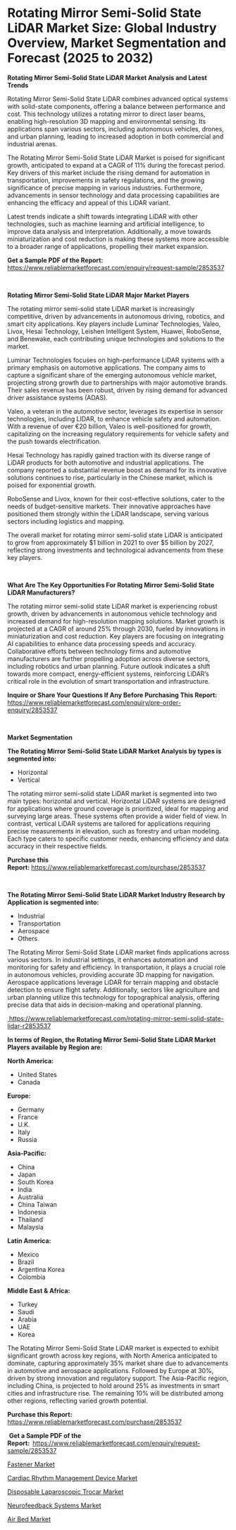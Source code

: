 <p><h1>Rotating Mirror Semi-Solid State LiDAR Market Size: Global Industry Overview, Market Segmentation and Forecast (2025 to 2032)</h1></p><p><strong>Rotating Mirror Semi-Solid State LiDAR Market Analysis and Latest Trends</strong></p>
<p><p>Rotating Mirror Semi-Solid State LiDAR combines advanced optical systems with solid-state components, offering a balance between performance and cost. This technology utilizes a rotating mirror to direct laser beams, enabling high-resolution 3D mapping and environmental sensing. Its applications span various sectors, including autonomous vehicles, drones, and urban planning, leading to increased adoption in both commercial and industrial arenas.</p><p>The Rotating Mirror Semi-Solid State LiDAR Market is poised for significant growth, anticipated to expand at a CAGR of 11% during the forecast period. Key drivers of this market include the rising demand for automation in transportation, improvements in safety regulations, and the growing significance of precise mapping in various industries. Furthermore, advancements in sensor technology and data processing capabilities are enhancing the efficacy and appeal of this LiDAR variant. </p><p>Latest trends indicate a shift towards integrating LiDAR with other technologies, such as machine learning and artificial intelligence, to improve data analysis and interpretation. Additionally, a move towards miniaturization and cost reduction is making these systems more accessible to a broader range of applications, propelling their market expansion.</p></p>
<p><strong>Get a Sample PDF of the Report:&nbsp;</strong> <a href="https://www.reliablemarketforecast.com/enquiry/request-sample/2853537?utm_campaign=1169&utm_medium=2&utm_source=Github&utm_content=ia&utm_term=12032025&utm_id=rotating-mirror-semi-solid-state-lidar">https://www.reliablemarketforecast.com/enquiry/request-sample/2853537</a></p>
<p>&nbsp;</p>
<p><strong>Rotating Mirror Semi-Solid State LiDAR Major Market Players</strong></p>
<p><p>The rotating mirror semi-solid state LiDAR market is increasingly competitive, driven by advancements in autonomous driving, robotics, and smart city applications. Key players include Luminar Technologies, Valeo, Livox, Hesai Technology, Leishen Intelligent System, Huawei, RoboSense, and Benewake, each contributing unique technologies and solutions to the market.</p><p>Luminar Technologies focuses on high-performance LiDAR systems with a primary emphasis on automotive applications. The company aims to capture a significant share of the emerging autonomous vehicle market, projecting strong growth due to partnerships with major automotive brands. Their sales revenue has been robust, driven by rising demand for advanced driver assistance systems (ADAS).</p><p>Valeo, a veteran in the automotive sector, leverages its expertise in sensor technologies, including LIDAR, to enhance vehicle safety and automation. With a revenue of over €20 billion, Valeo is well-positioned for growth, capitalizing on the increasing regulatory requirements for vehicle safety and the push towards electrification.</p><p>Hesai Technology has rapidly gained traction with its diverse range of LiDAR products for both automotive and industrial applications. The company reported a substantial revenue boost as demand for its innovative solutions continues to rise, particularly in the Chinese market, which is poised for exponential growth.</p><p>RoboSense and Livox, known for their cost-effective solutions, cater to the needs of budget-sensitive markets. Their innovative approaches have positioned them strongly within the LiDAR landscape, serving various sectors including logistics and mapping.</p><p>The overall market for rotating mirror semi-solid state LiDAR is anticipated to grow from approximately $1 billion in 2021 to over $5 billion by 2027, reflecting strong investments and technological advancements from these key players.</p></p>
<p>&nbsp;</p>
<p><strong>What Are The Key Opportunities For Rotating Mirror Semi-Solid State LiDAR Manufacturers?</strong></p>
<p><p>The rotating mirror semi-solid state LiDAR market is experiencing robust growth, driven by advancements in autonomous vehicle technology and increased demand for high-resolution mapping solutions. Market growth is projected at a CAGR of around 25% through 2030, fueled by innovations in miniaturization and cost reduction. Key players are focusing on integrating AI capabilities to enhance data processing speeds and accuracy. Collaborative efforts between technology firms and automotive manufacturers are further propelling adoption across diverse sectors, including robotics and urban planning. Future outlook indicates a shift towards more compact, energy-efficient systems, reinforcing LiDAR’s critical role in the evolution of smart transportation and infrastructure.</p></p>
<p><strong>Inquire or Share Your Questions If Any Before Purchasing This Report:</strong> <a href="https://www.reliablemarketforecast.com/enquiry/pre-order-enquiry/2853537?utm_campaign=1169&utm_medium=2&utm_source=Github&utm_content=ia&utm_term=12032025&utm_id=rotating-mirror-semi-solid-state-lidar">https://www.reliablemarketforecast.com/enquiry/pre-order-enquiry/2853537</a></p>
<p>&nbsp;</p>
<p><strong>Market Segmentation</strong></p>
<p><strong>The Rotating Mirror Semi-Solid State LiDAR Market Analysis by types is segmented into:</strong></p>
<p><ul><li>Horizontal</li><li>Vertical</li></ul></p>
<p><p>The rotating mirror semi-solid state LiDAR market is segmented into two main types: horizontal and vertical. Horizontal LiDAR systems are designed for applications where ground coverage is prioritized, ideal for mapping and surveying large areas. These systems often provide a wider field of view. In contrast, vertical LiDAR systems are tailored for applications requiring precise measurements in elevation, such as forestry and urban modeling. Each type caters to specific customer needs, enhancing efficiency and data accuracy in their respective fields.</p></p>
<p><strong>Purchase this Report:&nbsp;</strong><a href="https://www.reliablemarketforecast.com/purchase/2853537?utm_campaign=1169&utm_medium=2&utm_source=Github&utm_content=ia&utm_term=12032025&utm_id=rotating-mirror-semi-solid-state-lidar">https://www.reliablemarketforecast.com/purchase/2853537</a></p>
<p>&nbsp;</p>
<p><strong>The Rotating Mirror Semi-Solid State LiDAR Market Industry Research by Application is segmented into:</strong></p>
<p><ul><li>Industrial</li><li>Transportation</li><li>Aerospace</li><li>Others</li></ul></p>
<p><p>The Rotating Mirror Semi-Solid State LiDAR market finds applications across various sectors. In industrial settings, it enhances automation and monitoring for safety and efficiency. In transportation, it plays a crucial role in autonomous vehicles, providing accurate 3D mapping for navigation. Aerospace applications leverage LiDAR for terrain mapping and obstacle detection to ensure flight safety. Additionally, sectors like agriculture and urban planning utilize this technology for topographical analysis, offering precise data that aids in decision-making and operational planning.</p></p>
<p><a href="https://www.reliablemarketforecast.com/rotating-mirror-semi-solid-state-lidar-r2853537?utm_campaign=1169&utm_medium=2&utm_source=Github&utm_content=ia&utm_term=12032025&utm_id=rotating-mirror-semi-solid-state-lidar">&nbsp;https://www.reliablemarketforecast.com/rotating-mirror-semi-solid-state-lidar-r2853537</a></p>
<p><strong>In terms of Region, the Rotating Mirror Semi-Solid State LiDAR Market Players available by Region are:</strong></p>
<p>
    <p> <strong> North America: </strong>
        <ul>
            <li>United States</li>
            <li>Canada</li>
        </ul>
        </p> 
    <p> <strong> Europe: </strong>
        <ul>
            <li>Germany</li>
            <li>France</li>
            <li>U.K.</li>
            <li>Italy</li>
            <li>Russia</li>
        </ul>
        </p> 
    <p> <strong> Asia-Pacific: </strong>
        <ul>
            <li>China</li>
            <li>Japan</li>
            <li>South Korea</li>
            <li>India</li>
            <li>Australia</li>
            <li>China Taiwan</li>
            <li>Indonesia</li>
            <li>Thailand</li>
            <li>Malaysia</li>
        </ul>
        </p> 
    <p> <strong> Latin America: </strong>
        <ul>
            <li>Mexico</li>
            <li>Brazil</li>
            <li>Argentina Korea</li>
            <li>Colombia</li>
        </ul>
        </p> 
    <p> <strong> Middle East & Africa: </strong>
        <ul>
            <li>Turkey</li>
            <li>Saudi</li>
            <li>Arabia</li>
            <li>UAE</li>
            <li>Korea</li>
        </ul>
    </p>
    </p>
<p><p>The Rotating Mirror Semi-Solid State LiDAR market is expected to exhibit significant growth across key regions, with North America anticipated to dominate, capturing approximately 35% market share due to advancements in automotive and aerospace applications. Followed by Europe at 30%, driven by strong innovation and regulatory support. The Asia-Pacific region, including China, is projected to hold around 25% as investments in smart cities and infrastructure rise. The remaining 10% will be distributed among other regions, reflecting varied growth potential.</p></p>
<p><strong>Purchase this Report: </strong><a href="https://www.reliablemarketforecast.com/purchase/2853537?utm_campaign=1169&utm_medium=2&utm_source=Github&utm_content=ia&utm_term=12032025&utm_id=rotating-mirror-semi-solid-state-lidar">https://www.reliablemarketforecast.com/purchase/2853537</a></p>
<p>&nbsp;<strong>Get a Sample PDF of the Report:&nbsp;&nbsp;</strong><a href="https://www.reliablemarketforecast.com/enquiry/request-sample/2853537?utm_campaign=1169&utm_medium=2&utm_source=Github&utm_content=ia&utm_term=12032025&utm_id=rotating-mirror-semi-solid-state-lidar">https://www.reliablemarketforecast.com/enquiry/request-sample/2853537</a></p>
<p><strong></strong></p>
<p><p><a href="https://github.com/dafertsuria/Market-Research-Report-List-1/blob/main/fastener-market.md?utm_campaign=1169&utm_medium=2&utm_source=Github&utm_content=ia&utm_term=12032025&utm_id=rotating-mirror-semi-solid-state-lidar">Fastener Market</a></p><p><a href="https://github.com/spoorsusama/Market-Research-Report-List-1/blob/main/cardiac-rhythm-management-device-market.md?utm_campaign=1169&utm_medium=2&utm_source=Github&utm_content=ia&utm_term=12032025&utm_id=rotating-mirror-semi-solid-state-lidar">Cardiac Rhythm Management Device Market</a></p><p><a href="https://github.com/azorrotutus/Market-Research-Report-List-1/blob/main/disposable-laparoscopic-trocar-market.md?utm_campaign=1169&utm_medium=2&utm_source=Github&utm_content=ia&utm_term=12032025&utm_id=rotating-mirror-semi-solid-state-lidar">Disposable Laparoscopic Trocar Market</a></p><p><a href="https://github.com/seibttullyjh/Market-Research-Report-List-1/blob/main/neurofeedback-systems-market.md?utm_campaign=1169&utm_medium=2&utm_source=Github&utm_content=ia&utm_term=12032025&utm_id=rotating-mirror-semi-solid-state-lidar">Neurofeedback Systems Market</a></p><p><a href="https://github.com/storcweithzg/Market-Research-Report-List-1/blob/main/air-bed-market.md?utm_campaign=1169&utm_medium=2&utm_source=Github&utm_content=ia&utm_term=12032025&utm_id=rotating-mirror-semi-solid-state-lidar">Air Bed Market</a></p></p>